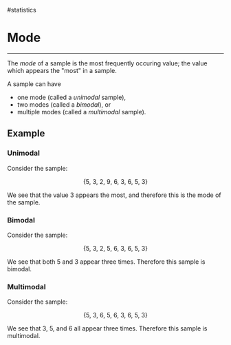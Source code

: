 #statistics 
# Mode
---
The _mode_ of a sample is the most frequently occuring value; the value which appears the "most" in a sample.

A sample can have 
- one mode (called a _unimodal_ sample), 
- two modes (called a _bimodal_), or 
- multiple modes (called a _multimodal_ sample).

## Example

### Unimodal

Consider the sample:

$$\{5,~3,~2,~9,~6,~3,~6,~5,~3\}$$

We see that the value $3$ appears the most, and therefore this is the mode of the sample.

### Bimodal

Consider the sample:

$$\{5,~3,~2,~5,~6,~3,~6,~5,~3\}$$

We see that both $5$ and $3$ appear three times. Therefore this sample is bimodal.

### Multimodal

Consider the sample:

$$\{5,~3,~6,~5,~6,~3,~6,~5,~3\}$$

We see that $3$, $5$, and $6$ all appear three times. Therefore this sample is multimodal.